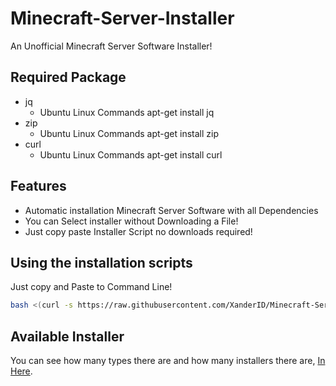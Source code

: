 # Minecraft-Server-Installer
An Unofficial Minecraft Server Software Installer!

## Required Package
- jq
    - Ubuntu Linux Commands apt-get install jq
- zip
    - Ubuntu Linux Commands apt-get install zip
- curl
    - Ubuntu Linux Commands apt-get install curl

## Features

- Automatic installation Minecraft Server Software with all Dependencies
- You can Select installer without Downloading a File!
- Just copy paste Installer Script no downloads required!

## Using the installation scripts

Just copy and Paste to Command Line!

```bash
bash <(curl -s https://raw.githubusercontent.com/XanderID/Minecraft-Server-Installer/termux-android/installer.sh)
```

## Available Installer
You can see how many types there are and how many installers there are, [In Here](https://github.com/XanderID/Minecraft-Server-Installer/tree/termux-android/installer).
